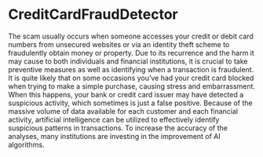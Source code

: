 # CreditCardFraudDetector
The scam usually occurs when someone accesses your credit or debit card numbers from unsecured websites or via an identity theft scheme to fraudulently obtain money or property. Due to its recurrence and the harm it may cause to both individuals and financial institutions, it is crucial to take preventive measures as well as identifying when a transaction is fraudulent.
It is quite likely that on some occasions you’ve had your credit card blocked when trying to make a simple purchase, causing stress and embarrassment. When this happens, your bank or credit card issuer may have detected a suspicious activity, which sometimes is just a false positive.
Because of the massive volume of data available for each customer and each financial activity, artificial intelligence can be utilized to effectively identify suspicious patterns in transactions. To increase the accuracy of the analyses, many institutions are investing in the improvement of AI algorithms.
